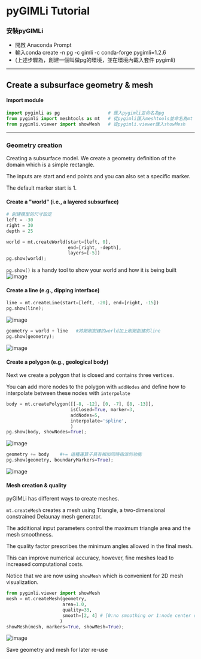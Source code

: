 # pyGIMLi Tutorial

### 安裝pyGIMLi
- 開啟 Anaconda Prompt
- 輸入conda create -n pg -c gimli -c conda-forge pygimli=1.2.6
- (上述步驟為，創建一個叫做pg的環境，並在環境內載入套件 pygimli)
--------------------------------------------------------------------------------------------------
## Create a subsurface geometry & mesh

#### Import module
```python
import pygimli as pg                  # 匯入pygimli並命名為pg
from pygimli import meshtools as mt   # 從pygimli匯入meshtools並命名為mt
from pygimli.viewer import showMesh   # 從pygimli.viewer匯入showMesh
```
--------------------------------------------------------------------------------------------------

### Geometry creation
Creating a subsurface model. We create a geometry definition of the domain which is a simple rectangle. 

The inputs are start and end points and you can also set a specific marker. 

The default marker start is 1.

#### Create a "world" (i.e., a layered subsurface)
```python
# 創建模型的尺寸設定
left = -30
right = 30
depth = 25
```
```python
world = mt.createWorld(start=[left, 0],
                       end=[right, -depth],
                       layers=[-5])
pg.show(world); 
```
```pg.show()``` is a handy tool to show your world and how it is being built
![image](https://user-images.githubusercontent.com/101647060/181185065-da94d37c-0109-4015-b5e0-b4ecea8d525a.png)

#### Create a line (e.g., dipping interface)
```python
line = mt.createLine(start=[left, -20], end=[right, -15])
pg.show(line);
```
![image](https://user-images.githubusercontent.com/101647060/181186212-49a407d4-1faf-45f3-8aef-234793e3b5a4.png)

```python
geometry = world + line   #將剛剛創建的world加上剛剛創建的line
pg.show(geometry);
```
![image](https://user-images.githubusercontent.com/101647060/181186553-f4fed9c9-2758-4e0a-a26c-813481cd508e.png)

#### Create a polygon (e.g., geological body)
Next we create a polygon that is closed and contains three vertices.

You can add more nodes to the polygon with ```addNodes``` and define how to interpolate between these nodes with ```interpolate```

```python
body = mt.createPolygon([[-8, -12], [0, -7], [8, -13]],
                        isClosed=True, marker=3,
                        addNodes=5,
                        interpolate='spline', 
                        )
pg.show(body, showNodes=True);
```
![image](https://user-images.githubusercontent.com/101647060/181187686-130e696e-61d8-4da3-8ef9-68cdd523a18f.png)

```python
geometry += body    #+= 這種運算子具有相加同時指派的功能
pg.show(geometry, boundaryMarkers=True);
```
![image](https://user-images.githubusercontent.com/101647060/181189209-b084b27a-2534-47e1-b74a-b60506227cb3.png)



#### Mesh creation & quality
pyGIMLi has different ways to create meshes. 

```mt.createMesh``` creates a mesh using Triangle, a two-dimensional constrained Delaunay mesh generator.

The additional input parameters control the maximum triangle area and the mesh smoothness. 

The quality factor prescribes the minimum angles allowed in the final mesh. 

This can improve numerical accuracy, however, fine meshes lead to increased computational costs. 

Notice that we are now using ```showMesh``` which is convenient for 2D mesh visualization.

```python
from pygimli.viewer import showMesh
mesh = mt.createMesh(geometry, 
                     area=1.0,
                     quality=33,
                     smooth=[2, 4] # [0:no smoothing or 1:node center or 2:weighted node center, # of iter]
                    )
showMesh(mesh, markers=True, showMesh=True); 
```

![image](https://user-images.githubusercontent.com/101647060/181190199-08ed1316-7d56-4165-9be9-b12a274f02e8.png)

Save geometry and mesh for later re-use


